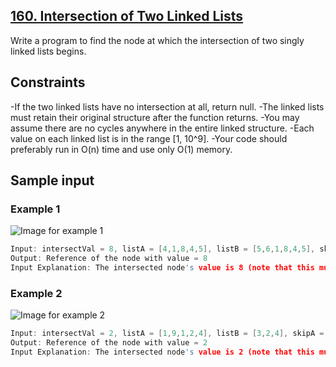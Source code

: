 ## [160. Intersection of Two Linked Lists](https://leetcode.com/problems/intersection-of-two-linked-lists/)
 Write a program to find the node at which the intersection of two singly linked lists begins.

 ## Constraints
 -If the two linked lists have no intersection at all, return null.
 -The linked lists must retain their original structure after the function returns.
 -You may assume there are no cycles anywhere in the entire linked structure.
 -Each value on each linked list is in the range [1, 10^9].
 -Your code should preferably run in O(n) time and use only O(1) memory.
 
 ## Sample input
 ### Example 1
 ![Image for example 1](https://assets.leetcode.com/uploads/2020/06/29/160_example_1_1.png)
 ```c
 Input: intersectVal = 8, listA = [4,1,8,4,5], listB = [5,6,1,8,4,5], skipA = 2, skipB = 3
 Output: Reference of the node with value = 8
 Input Explanation: The intersected node's value is 8 (note that this must not be 0 if the two lists intersect). From the head of A, it reads as [4,1,8,4,5]. From the head of B, it reads as [5,6,1,8,4,5]. There are 2 nodes before the intersected node in A; There are 3 nodes before the intersected node in B.
 ```

 ### Example 2
 ![Image for example 2](https://assets.leetcode.com/uploads/2020/06/29/160_example_2.png)
 ```c
 Input: intersectVal = 2, listA = [1,9,1,2,4], listB = [3,2,4], skipA = 3, skipB = 1
 Output: Reference of the node with value = 2
 Input Explanation: The intersected node's value is 2 (note that this must not be 0 if the two lists intersect). From the head of A, it reads as [1,9,1,2,4]. From the head of B, it reads as [3,2,4]. There are 3 nodes before the intersected node in A; There are 1 node before the intersected node in B.
 ```